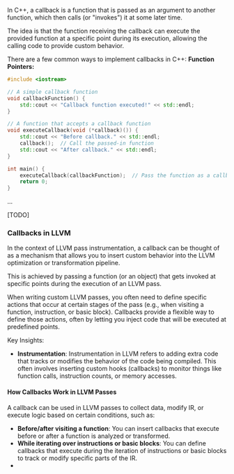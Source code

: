 In C++, a callback is a function that is passed as an argument to another function, which then calls (or "invokes") it at some later time. 

The idea is that the function receiving the callback can execute the provided function at a specific point during its execution, allowing the calling code to provide custom behavior.

There are a few common ways to implement callbacks in C++:
**Function Pointers:**
```cpp
#include <iostream>

// A simple callback function
void callbackFunction() {
    std::cout << "Callback function executed!" << std::endl;
}

// A function that accepts a callback function
void executeCallback(void (*callback)()) {
    std::cout << "Before callback." << std::endl;
    callback();  // Call the passed-in function
    std::cout << "After callback." << std::endl;
}

int main() {
    executeCallback(callbackFunction);  // Pass the function as a callback
    return 0;
}
```

...

[TODO]
### Callbacks in LLVM
In the context of LLVM pass instrumentation, a callback can be thought of as a mechanism that allows you to insert custom behavior into the LLVM optimization or transformation pipeline.

This is achieved by passing a function (or an object) that gets invoked at specific points during the execution of an LLVM pass.

When writing custom LLVM passes, you often need to define specific actions that occur at certain stages of the pass (e.g., when visiting a function, instruction, or basic block). Callbacks provide a flexible way to define those actions, often by letting you inject code that will be executed at predefined points.

Key Insights:
- **Instrumentation**: Instrumentation in LLVM refers to adding extra code that tracks or modifies the behavior of the code being compiled. This often involves inserting custom hooks (callbacks) to monitor things like function calls, instruction counts, or memory accesses.

#### How Callbacks Work in LLVM Passes
A callback can be used in LLVM passes to collect data, modify IR, or execute logic based on certain conditions, such as:
- **Before/after visiting a function**: You can insert callbacks that execute before or after a function is analyzed or transformed.
- **While iterating over instructions or basic blocks**: You can define callbacks that execute during the iteration of instructions or basic blocks to track or modify specific parts of the IR.
- 